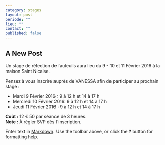 ```yaml
---
category: stages
layout: post
periode: ""
lieu: ""
contact: ""
published: false
---
```




## A New Post
Un stage de réfection de fauteuils aura lieu du 9 - 10 et 11 Février 2016 à la maison Saint Nicaise.

Pensez à vous inscrire auprès de VANESSA afin de participer au prochain stage : 

  * Mardi 9 Février 2016 : 9 à 12 h et 14 à 17 h
  * Mercredi 10 Février 2016: 9 à 12 h et 14 à 17 h
  * Jeudi 11 Février 2016 : 9 à 12 h et 14 à 17 h

**Coût :** 12 € 50 par séance de 3 heures.  
**Note :**  À règler SVP dès l'inscription.

Enter text in [Markdown](http://daringfireball.net/projects/markdown/). Use the toolbar above, or click the **?** button for formatting help.
